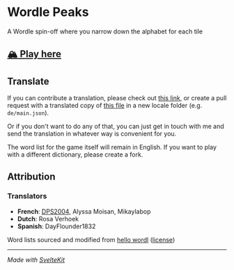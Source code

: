# Wordle Peaks

A Wordle spin-off where you narrow down the alphabet for each tile

## [🏔️ Play here](https://vegeta897.github.io/wordle-peaks/)

## Translate

If you can contribute a translation, please check out [this link](https://crowdin.com/project/wordle-peaks), or create a pull request with a translated copy of [this file](https://github.com/vegeta897/wordle-peaks/blob/main/src/lib/translations/en/main.json) in a new locale folder (e.g. `de/main.json`).

Or if you don't want to do any of that, you can just get in touch with me and send the translation in whatever way is convenient for you.

The word list for the game itself will remain in English. If you want to play with a different dictionary, please create a fork.

## Attribution

### Translators

- **French**: [DPS2004](https://github.com/DPS2004), Alyssa Moisan, Mikaylabop
- **Dutch**: Rosa Verhoek
- **Spanish**: DayFlounder1832

Word lists sourced and modified from [hello wordl](https://github.com/lynn/hello-wordl) ([license](https://github.com/lynn/hello-wordl/blob/main/LICENSE))

---

_Made with [SvelteKit](https://kit.svelte.dev/)_
